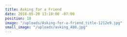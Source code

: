 ```yaml
---
title: Asking for a Friend
date: 2018-05-20 13:19:00 -07:00
position: 10
image: "/uploads/Asking-for-a-friend_title-1212e9.jpg"
small_image: "/uploads/asking_480.jpg"
---
```



